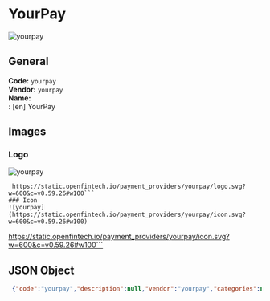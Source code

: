 # YourPay 
![yourpay](https://static.openfintech.io/payment_providers/yourpay/logo.svg?w=600&c=v0.59.26#w100)  
## General 
**Code:** `yourpay`  
**Vendor:** `yourpay`  
**Name:**  
:	[en] YourPay  
## Images 
### Logo 
![yourpay](https://static.openfintech.io/payment_providers/yourpay/logo.svg?w=600&c=v0.59.26#w100)  
```
 https://static.openfintech.io/payment_providers/yourpay/logo.svg?w=600&c=v0.59.26#w100```  
### Icon 
![yourpay](https://static.openfintech.io/payment_providers/yourpay/icon.svg?w=600&c=v0.59.26#w100)  
```
 https://static.openfintech.io/payment_providers/yourpay/icon.svg?w=600&c=v0.59.26#w100```  
## JSON Object 
```json
 {"code":"yourpay","description":null,"vendor":"yourpay","categories":null,"countries":null,"payment_method":null,"payout_method":null,"metadata":{"about_payments_code":"yourpay"},"name":{"en":"YourPay"}}```  
